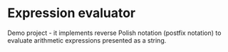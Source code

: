 # Expression evaluator
Demo project - it implements reverse Polish notation (postfix notation) to evaluate arithmetic expressions presented as a string.